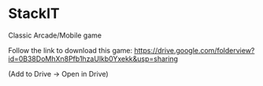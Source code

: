 # StackIT
Classic Arcade/Mobile game

Follow the link to download this game: https://drive.google.com/folderview?id=0B38DoMhXn8Pfb1hzaUlkb0Yxekk&usp=sharing

(Add to Drive -> Open in Drive)

